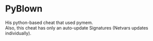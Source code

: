 # PyBlown 
His python-based cheat that used pymem.   
Also, this cheat  has only an auto-update Signatures (Netvars updates individually).      
